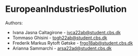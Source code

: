 # EuropeanIndustriesPollution

Authors:
- Ivana Jasna Caltagirone - ivca22ab@student.cbs.dk
- Tommaso Ghisini - togh22ab@student.cbs.dk
- Frederik Markus Rytoft Gøtske - frgo18ab@student.cbs.dk
- Arianna Sammarchi - arsa22ad@student.cbs.dk
